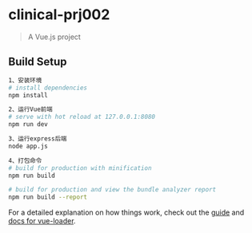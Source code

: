# clinical-prj002

> A Vue.js project

## Build Setup

``` bash
1、安装环境
# install dependencies
npm install

2、运行Vue前端
# serve with hot reload at 127.0.0.1:8080
npm run dev

3、运行express后端
node app.js

4、打包命令
# build for production with minification
npm run build

# build for production and view the bundle analyzer report
npm run build --report
```

For a detailed explanation on how things work, check out the [guide](http://vuejs-templates.github.io/webpack/) and [docs for vue-loader](http://vuejs.github.io/vue-loader).
